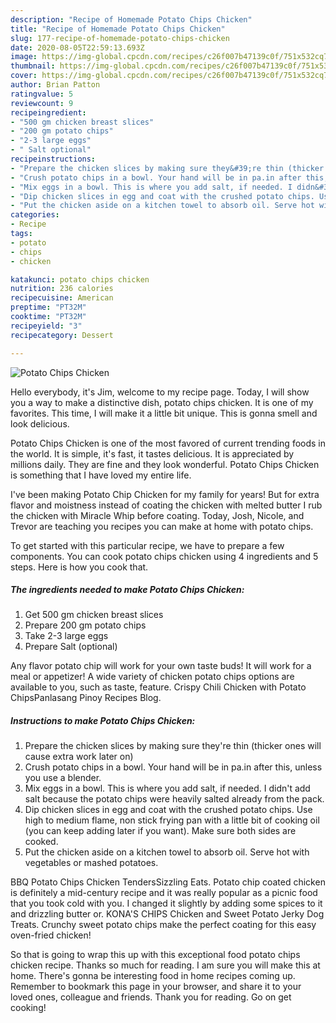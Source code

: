 ```yaml
---
description: "Recipe of Homemade Potato Chips Chicken"
title: "Recipe of Homemade Potato Chips Chicken"
slug: 177-recipe-of-homemade-potato-chips-chicken
date: 2020-08-05T22:59:13.693Z
image: https://img-global.cpcdn.com/recipes/c26f007b47139c0f/751x532cq70/potato-chips-chicken-recipe-main-photo.jpg
thumbnail: https://img-global.cpcdn.com/recipes/c26f007b47139c0f/751x532cq70/potato-chips-chicken-recipe-main-photo.jpg
cover: https://img-global.cpcdn.com/recipes/c26f007b47139c0f/751x532cq70/potato-chips-chicken-recipe-main-photo.jpg
author: Brian Patton
ratingvalue: 5
reviewcount: 9
recipeingredient:
- "500 gm chicken breast slices"
- "200 gm potato chips"
- "2-3 large eggs"
- " Salt optional"
recipeinstructions:
- "Prepare the chicken slices by making sure they&#39;re thin (thicker ones will cause extra work later on)"
- "Crush potato chips in a bowl. Your hand will be in pa.in after this, unless you use a blender."
- "Mix eggs in a bowl. This is where you add salt, if needed. I didn&#39;t add salt because the potato chips were heavily salted already from the pack."
- "Dip chicken slices in egg and coat with the crushed potato chips. Use high to medium flame, non stick frying pan with a little bit of cooking oil (you can keep adding later if you want). Make sure both sides are cooked."
- "Put the chicken aside on a kitchen towel to absorb oil. Serve hot with vegetables or mashed potatoes."
categories:
- Recipe
tags:
- potato
- chips
- chicken

katakunci: potato chips chicken 
nutrition: 236 calories
recipecuisine: American
preptime: "PT32M"
cooktime: "PT32M"
recipeyield: "3"
recipecategory: Dessert

---
```



![Potato Chips Chicken](https://img-global.cpcdn.com/recipes/c26f007b47139c0f/751x532cq70/potato-chips-chicken-recipe-main-photo.jpg)

Hello everybody, it's Jim, welcome to my recipe page. Today, I will show you a way to make a distinctive dish, potato chips chicken. It is one of my favorites. This time, I will make it a little bit unique. This is gonna smell and look delicious.

Potato Chips Chicken is one of the most favored of current trending foods in the world. It is simple, it's fast, it tastes delicious. It is appreciated by millions daily. They are fine and they look wonderful. Potato Chips Chicken is something that I have loved my entire life.

I&#39;ve been making Potato Chip Chicken for my family for years! But for extra flavor and moistness instead of coating the chicken with melted butter I rub the chicken with Miracle Whip before coating. Today, Josh, Nicole, and Trevor are teaching you recipes you can make at home with potato chips.


To get started with this particular recipe, we have to prepare a few components. You can cook potato chips chicken using 4 ingredients and 5 steps. Here is how you cook that.

<!--inarticleads1-->

##### The ingredients needed to make Potato Chips Chicken:

1. Get 500 gm chicken breast slices
1. Prepare 200 gm potato chips
1. Take 2-3 large eggs
1. Prepare  Salt (optional)


Any flavor potato chip will work for your own taste buds! It will work for a meal or appetizer! A wide variety of chicken potato chips options are available to you, such as taste, feature. Crispy Chili Chicken with Potato ChipsPanlasang Pinoy Recipes Blog. 

<!--inarticleads2-->

##### Instructions to make Potato Chips Chicken:

1. Prepare the chicken slices by making sure they&#39;re thin (thicker ones will cause extra work later on)
1. Crush potato chips in a bowl. Your hand will be in pa.in after this, unless you use a blender.
1. Mix eggs in a bowl. This is where you add salt, if needed. I didn&#39;t add salt because the potato chips were heavily salted already from the pack.
1. Dip chicken slices in egg and coat with the crushed potato chips. Use high to medium flame, non stick frying pan with a little bit of cooking oil (you can keep adding later if you want). Make sure both sides are cooked.
1. Put the chicken aside on a kitchen towel to absorb oil. Serve hot with vegetables or mashed potatoes.


BBQ Potato Chips Chicken TendersSizzling Eats. Potato chip coated chicken is definitely a mid-century recipe and it was really popular as a picnic food that you took cold with you. I changed it slightly by adding some spices to it and drizzling butter or. KONA&#39;S CHIPS Chicken and Sweet Potato Jerky Dog Treats. Crunchy sweet potato chips make the perfect coating for this easy oven-fried chicken! 

So that is going to wrap this up with this exceptional food potato chips chicken recipe. Thanks so much for reading. I am sure you will make this at home. There's gonna be interesting food in home recipes coming up. Remember to bookmark this page in your browser, and share it to your loved ones, colleague and friends. Thank you for reading. Go on get cooking!
